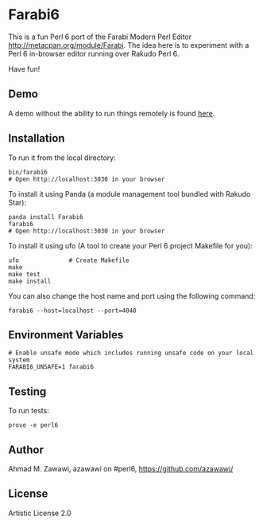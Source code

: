 Farabi6
=======

This is a fun Perl 6 port of the Farabi Modern Perl Editor http://metacpan.org/module/Farabi.
The idea here is to experiment with a Perl 6 in-browser editor running over Rakudo Perl 6. 

Have fun!

## Demo

A demo without the ability to run things remotely is found [here](http://feather.perl6.nl:8080). 

## Installation

To run it from the local directory:

    bin/farabi6
    # Open http://localhost:3030 in your browser

To install it using Panda (a module management tool bundled with Rakudo Star):

    panda install Farabi6
    farabi6
    # Open http://localhost:3030 in your browser

To install it using ufo (A tool to create your Perl 6 project Makefile for you):

	ufo              # Create Makefile
	make
	make test
	make install

You can also change the host name and port using the following command:

    farabi6 --host=localhost --port=4040

## Environment Variables

	# Enable unsafe mode which includes running unsafe code on your local system
	FARABI6_UNSAFE=1 farabi6

## Testing

To run tests:

    prove -e perl6

## Author

Ahmad M. Zawawi, azawawi on #perl6, https://github.com/azawawi/

## License

Artistic License 2.0
